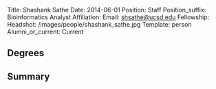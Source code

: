 Title: Shashank Sathe
Date: 2014-06-01
Position: Staff
Position_suffix: Bioinformatics Analyst
Affiliation:
Email: shsathe@ucsd.edu
Fellowship:
Headshot: /images/people/shashank_sathe.jpg
Template: person
Alumni_or_current: Current
<!-- Status: draft -->

## Degrees


## Summary
